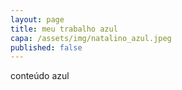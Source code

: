 ```yaml
---
layout: page
title: meu trabalho azul
capa: /assets/img/natalino_azul.jpeg
published: false
---
```

conteúdo azul
